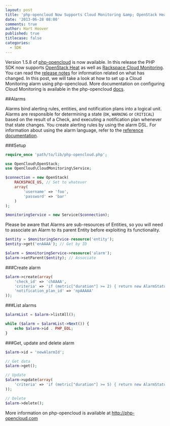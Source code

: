 ```yaml
---
layout: post
title: 'php-opencloud Now Supports Cloud Monitoring &amp; OpenStack Heat'
date: '2013-06-28 08:00'
comments: true
author: Hart Hoover
published: true
titlecase: false
categories:
  - SDK
---
```

Version 1.5.8 of [php-opencloud][1] is now available. In this release the PHP SDK now supports [OpenStack Heat][2] as well as [Rackspace Cloud Monitoring][3]. You can read the [release notes][4] for information related on what has changed. In this post, we will take a look at how to set up a Cloud Monitoring alarm using php-opencloud.<!-- more --> More documentation on configuring Cloud Monitoring is available in the php-opencloud [docs][5].

##Alarms

Alarms bind alerting rules, entities, and notification plans into a logical unit. Alarms are responsible for determining a state (```OK```, ```WARNING``` or ```CRITICAL```) based on the result of a Check, and executing a notification plan whenever that state changes. You create alerting rules by using the alarm DSL. For information about using the alarm language, refer to the [reference documentation](http://docs.rackspace.com/cm/api/v1.0/cm-devguide/content/alerts-language.html).

###Setup

```php
require_once 'path/to/lib/php-opencloud.php';

use OpenCloud\OpenStack;
use OpenCloud\CloudMonitoring\Service;

$connection = new OpenStack(
	RACKSPACE_US, // Set to whatever
	array(
		'username' => 'foo',
		'password' => 'bar'
	)
);

$monitoringService = new Service($connection);
```

Please be aware that Alarms are sub-resources of Entities, so you will need to associate an Alarm to its parent Entity before exploiting its functionality.

```php
$entity = $monitoringService-resource('entity');
$entity->get('enAAAA'); // Get by ID

$alarm = $monitoringService->resource('alarm');
$alarm->setParent($entity); // Associate
```

###Create alarm
```php
$alarm->create(array(
	'check_id' => 'chAAAA',
	'criteria' => 'if (metric["duration"] >= 2) { return new AlarmStatus(OK); } return new AlarmStatus(CRITICAL);',
	'notification_plan_id' => 'npAAAAA'
));
```

###List alarms
```php
$alarmList = $alarm->listAll();

while ($alarm = $alarmList->Next()) {
	echo $alarm->id . PHP_EOL;
}
```

###Get, update and delete alarm
```php
$alarm->id = 'newAlarmId';

// Get data
$alarm->get();

// Update
$alarm->update(array(
	'criteria' => 'if (metric["duration"] >= 5) { return new AlarmStatus(OK); } return new AlarmStatus(CRITICAL);'
));

// Delete
$alarm->delete();
```

More information on php-opencloud is available at <http://php-opencloud.com>


[1]: http://php-opencloud.com/
[2]: https://wiki.openstack.org/wiki/Heat
[3]: http://www.rackspace.com/cloud/monitoring/
[4]: https://github.com/rackspace/php-opencloud/releases
[5]: https://github.com/rackspace/php-opencloud/tree/master/docs/userguide/Cloud%20Monitoring